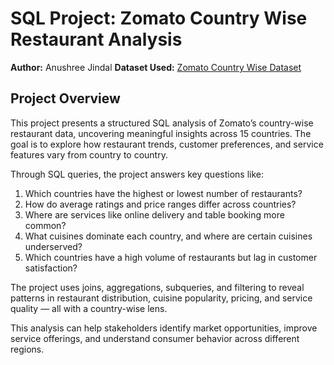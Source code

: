 # SQL Project: Zomato Country Wise Restaurant Analysis

**Author:** Anushree Jindal
**Dataset Used:** [Zomato Country Wise Dataset](https://www.kaggle.com/datasets/iottech/zomato-country-wise-dataset)

## Project Overview
This project presents a structured SQL analysis of Zomato’s country-wise restaurant data, uncovering meaningful insights across 15 countries. The goal is to explore how restaurant trends, customer preferences, and service features vary from country to country.

Through SQL queries, the project answers key questions like:

1. Which countries have the highest or lowest number of restaurants?
2. How do average ratings and price ranges differ across countries?
3. Where are services like online delivery and table booking more common?
4. What cuisines dominate each country, and where are certain cuisines underserved?
5. Which countries have a high volume of restaurants but lag in customer satisfaction?

The project uses joins, aggregations, subqueries, and filtering to reveal patterns in restaurant distribution, cuisine popularity, pricing, and service quality — all with a country-wise lens.

This analysis can help stakeholders identify market opportunities, improve service offerings, and understand consumer behavior across different regions.
